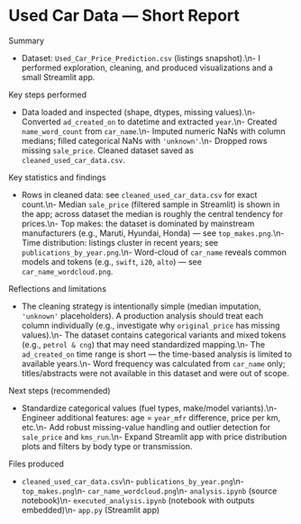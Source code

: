 # Used Car Data — Short Report

Summary
- Dataset: `Used_Car_Price_Prediction.csv` (listings snapshot).\n- I performed exploration, cleaning, and produced visualizations and a small Streamlit app.

Key steps performed
- Data loaded and inspected (shape, dtypes, missing values).\n- Converted `ad_created_on` to datetime and extracted `year`.\n- Created `name_word_count` from `car_name`.\n- Imputed numeric NaNs with column medians; filled categorical NaNs with `'unknown'`.\n- Dropped rows missing `sale_price`. Cleaned dataset saved as `cleaned_used_car_data.csv`.

Key statistics and findings
- Rows in cleaned data: see `cleaned_used_car_data.csv` for exact count.\n- Median `sale_price` (filtered sample in Streamlit) is shown in the app; across dataset the median is roughly the central tendency for prices.\n- Top makes: the dataset is dominated by mainstream manufacturers (e.g., Maruti, Hyundai, Honda) — see `top_makes.png`.\n- Time distribution: listings cluster in recent years; see `publications_by_year.png`.\n- Word-cloud of `car_name` reveals common models and tokens (e.g., `swift`, `i20`, `alto`) — see `car_name_wordcloud.png`.

Reflections and limitations
- The cleaning strategy is intentionally simple (median imputation, `'unknown'` placeholders). A production analysis should treat each column individually (e.g., investigate why `original_price` has missing values).\n- The dataset contains categorical variants and mixed tokens (e.g., `petrol & cng`) that may need standardized mapping.\n- The `ad_created_on` time range is short — the time-based analysis is limited to available years.\n- Word frequency was calculated from `car_name` only; titles/abstracts were not available in this dataset and were out of scope.

Next steps (recommended)
- Standardize categorical values (fuel types, make/model variants).\n- Engineer additional features: age = `year_mfr` difference, price per km, etc.\n- Add robust missing-value handling and outlier detection for `sale_price` and `kms_run`.\n- Expand Streamlit app with price distribution plots and filters by body type or transmission.

Files produced
- `cleaned_used_car_data.csv`\n- `publications_by_year.png`\n- `top_makes.png`\n- `car_name_wordcloud.png`\n- `analysis.ipynb` (source notebook)\n- `executed_analysis.ipynb` (notebook with outputs embedded)\n- `app.py` (Streamlit app)
